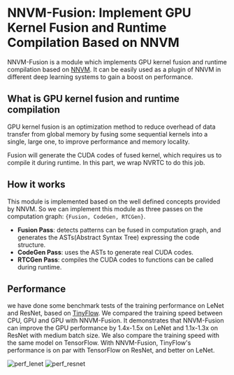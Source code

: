 # NNVM-Fusion: Implement GPU Kernel Fusion and Runtime Compilation Based on NNVM

NNVM-Fusion is a module which implements GPU kernel fusion and runtime compilation based on [NNVM](https://github.com/dmlc/nnvm). It can be easily used as a plugin of NNVM in different deep learning systems to gain a boost on performance.


## What is GPU kernel fusion and runtime compilation

GPU kernel fusion is an optimization method to reduce overhead of data transfer from global memory by fusing some sequential kernels into a single, large one, to improve performance and memory locality.

Fusion will generate the CUDA codes of fused kernel, which requires us to compile it during runtime. In this part, we wrap NVRTC to do this job.


## How it works

This module is implemented based on the well defined concepts provided by NNVM. So we can implement this module as three passes on the computation graph: `{Fusion, CodeGen, RTCGen}`.

- **Fusion Pass**: detects patterns can be fused in computation graph, and generates the ASTs(Abstract Syntax Tree) expressing the code structure.
- **CodeGen Pass**: uses the ASTs to generate real CUDA codes.
- **RTCGen Pass**: compiles the CUDA codes to functions can be called during runtime.


## Performance

we have done some benchmark tests of the training performance on LeNet and ResNet, based on [TinyFlow](https://github.com/tqchen/tinyflow). We compared the training speed between CPU, GPU and GPU with NNVM-Fusion. It demonstrates that NNVM-Fusion can improve the GPU performance by 1.4x-1.5x on LeNet and 1.1x-1.3x on ResNet with medium batch size. We also compare the training speed with the same model on TensorFlow. With NNVM-Fusion, TinyFlow's performance is on par with TensorFlow on ResNet, and better on LeNet.

![perf_lenet](https://raw.githubusercontent.com/ZihengJiang/web-data/master/nnvm-fusion/perf_lenet.png)
![perf_resnet](https://raw.githubusercontent.com/ZihengJiang/web-data/master/nnvm-fusion/perf_resnet.png)
